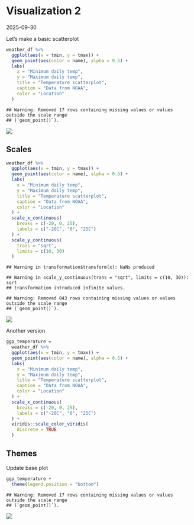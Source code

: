 Visualization 2
================
2025-09-30

Let’s make a basic scatterplot

``` r
weather_df %>% 
  ggplot(aes(x = tmin, y = tmax)) +
  geom_point(aes(color = name), alpha = 0.5) +
  labs(
    x = "Minimum daily temp",
    y = "Maximum daily temp",
    title = "Temperature scatterplot",
    caption = "Data from NOAA",
    color = "Location"
  )
```

    ## Warning: Removed 17 rows containing missing values or values outside the scale range
    ## (`geom_point()`).

![](30Sep2025_Viz2_files/figure-gfm/unnamed-chunk-1-1.png)<!-- -->

## Scales

``` r
weather_df %>% 
  ggplot(aes(x = tmin, y = tmax)) +
  geom_point(aes(color = name), alpha = 0.5) +
  labs(
    x = "Minimum daily temp",
    y = "Maximum daily temp",
    title = "Temperature scatterplot",
    caption = "Data from NOAA",
    color = "Location"
  ) +
  scale_x_continuous(
    breaks = c(-20, 0, 25),
    labels = c("-20C", "0", "25C")
  ) +
  scale_y_continuous(
    trans = "sqrt",
    limits = c(10, 30)
  )
```

    ## Warning in transformation$transform(x): NaNs produced

    ## Warning in scale_y_continuous(trans = "sqrt", limits = c(10, 30)): sqrt
    ## transformation introduced infinite values.

    ## Warning: Removed 843 rows containing missing values or values outside the scale range
    ## (`geom_point()`).

![](30Sep2025_Viz2_files/figure-gfm/unnamed-chunk-2-1.png)<!-- -->

Another version

``` r
ggp_temperature = 
  weather_df %>% 
  ggplot(aes(x = tmin, y = tmax)) +
  geom_point(aes(color = name), alpha = 0.5) +
  labs(
    x = "Minimum daily temp",
    y = "Maximum daily temp",
    title = "Temperature scatterplot",
    caption = "Data from NOAA",
    color = "Location"
  ) +
  scale_x_continuous(
    breaks = c(-20, 0, 25),
    labels = c("-20C", "0", "25C")
  ) +
  viridis::scale_color_viridis(
    discrete = TRUE
  )
```

## Themes

Update base plot

``` r
ggp_temperature + 
  theme(legend.position = "bottom")
```

    ## Warning: Removed 17 rows containing missing values or values outside the scale range
    ## (`geom_point()`).

![](30Sep2025_Viz2_files/figure-gfm/unnamed-chunk-4-1.png)<!-- -->
